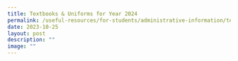 ```yaml
---
title: Textbooks & Uniforms for Year 2024
permalink: /useful-resources/for-students/administrative-information/textbooks-n-uniforms/
date: 2023-10-25
layout: post
description: ""
image: ""
---
```

